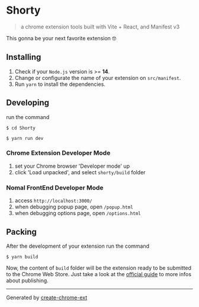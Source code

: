 # Shorty

> a chrome extension tools built with Vite + React, and Manifest v3

This gonna be your next favorite extension 🤓

## Installing

1. Check if your `Node.js` version is >= **14**.
2. Change or configurate the name of your extension on `src/manifest`.
3. Run `yarn` to install the dependencies.

## Developing

run the command

```shell
$ cd Shorty

$ yarn run dev
```

### Chrome Extension Developer Mode

1. set your Chrome browser 'Developer mode' up
2. click 'Load unpacked', and select `shorty/build` folder

### Nomal FrontEnd Developer Mode

1. access `http://localhost:3000/`
2. when debugging popup page, open `/popup.html`
3. when debugging options page, open `/options.html`

## Packing

After the development of your extension run the command

```shell
$ yarn build
```

Now, the content of `build` folder will be the extension ready to be submitted to the Chrome Web Store. Just take a look at the [official guide](https://developer.chrome.com/webstore/publish) to more infos about publishing.

---

Generated by [create-chrome-ext](https://github.com/guocaoyi/create-chrome-ext)
